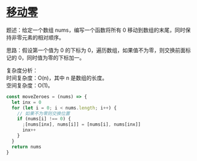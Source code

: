 # [移动零](https://leetcode.cn/problems/move-zeroes)

题述：给定一个数组 nums，编写一个函数将所有 0 移动到数组的末尾，同时保持非零元素的相对顺序。

思路：假设第一个值为 0 的下标为 0，遍历数组，如果值不为零，则交换前面标记的 0，同时值为零的下标加一。

复杂度分析：  
时间复杂度：O(n)，其中 n 是数组的长度。  
空间复杂度：O(1)。

```javascript
const moveZeroes = (nums) => {
  let inx = 0
  for (let i = 0; i < nums.length; i++) {
    // 如果不为零则交换位置
    if (nums[i] !== 0) {
      ;[nums[inx], nums[i]] = [nums[i], nums[inx]]
      inx++
    }
  }
  return nums
}
```
